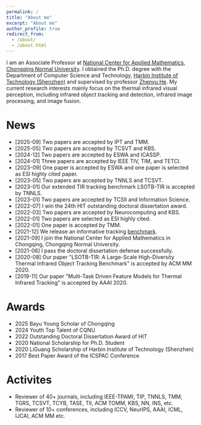 ```yaml
---
permalink: /
title: "About me"
excerpt: "About me"
author_profile: true
redirect_from: 
  - /about/
  - /about.html
---
```


I am an Associate Professor at [National Center for Applied Mathematics](https://cqcam.cqnu.edu.cn/Version2022/sy.htm), [Chongqing Normal University](https://www.cqnu.edu.cn/). I obtained the Ph.D. degree with the Department of Computer Science and Technology, [Harbin Institute of Technology (Shenzhen)](http://www.hitsz.edu.cn/index.html) and supervised by professor [Zhenyu He](http://www.hezhenyu.cn). My current research interests mainly focus on the thermal infrared visual perception, including infrared object tracking and detection, infrared image processing, and image fusion.

News
=====
* [2025-09] Two papers are accepted by IPT and TMM.
* [2025-05] Two papers are accepted by TCSVT and KBS.
* [2024-12] Two papers are accepted by ESWA and ICASSP.
* [2024-01] Three papers are accepted by IEEE TIV, TIM, and TETCI.
* [2023-09] One paper is accepted by ESWA and one paper is selected as ESI highly cited paper.
* [2023-05] Two papers are accepted by TNNLS and TCSVT.
* [2023-01] Our extended TIR tracking benchmark LSOTB-TIR is accepted by TNNLS.
* [2023-01] Two papers are accepted by TCSII and Information Science.
* [2022-07] I win the 24th HIT outstanding doctoral dissertation award.
* [2022-03] Two papers are accepted by Neurocomputing and KBS.
* [2022-01] Two papers are selected as ESI highly cited. 
* [2022-01] One paper is accepted by TMM.
* [2021-12] We release an informative tracking [benchmark](https://github.com/XinLi-zn/Informative-tracking-benchmark).
* [2021-09] I join the National Center for Applied Mathematics in Chongqing, Chongqing Normal University.
* [2021-06] I pass the doctoral dissertation defense successfully.
* [2020-08] Our paper "LSOTB-TIR: A Large-Scale High-Diversity Thermal Infrared Object Tracking Benchmark" is accepted by ACM MM 2020.
* [2019-11] Our paper "Multi-Task Driven Feature Models for Thermal Infrared Tracking" is accepted by AAAI 2020.

Awards
======
* 2025 Bayu Young Scholar of Chongqing
* 2024 Youth Top Talent of CQNU
* 2022 Outstanding Doctoral Dissertation Award of HIT
* 2020 National Scholarship for Ph.D. Student
* 2020 LiGuang Scholarship of Harbin Institute of Technology (Shenzhen)
* 2017 Best Paper Award of the ICSPAC Conference

Activites
=====
* Reviewer of 40+ journals, including IEEE-TPAMI, TIP, TNNLS, TMM, TGRS, TCSVT, TCYB, TASE, TII, ACM TOMM, KBS, NN, INS, etc.
* Reviewer of 10+ conferences, including ICCV, NeurIPS, AAAI, ICML, IJCAI, ACM MM etc.
